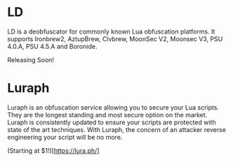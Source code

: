 # LD

LD is a deobfuscator for commonly known Lua obfuscation platforms. It supports Ironbrew2, AztupBrew, Clvbrew, MoonSec V2, Moonsec V3, PSU 4.0.A, PSU 4.5.A and Boronide.

Releasing Soon!

# Luraph

Luraph is an obfuscation service allowing you to secure your Lua scripts. They are the longest standing and most secure option on the market. Luraph is consistently 
updated to ensure your scripts are protected with state of the art techniques. With Luraph, the concern of an attacker reverse engineering your script will be no more. 

(Starting at $1!)[https://lura.ph/]
